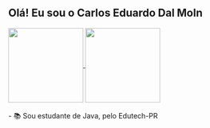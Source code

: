 ## Olá! Eu sou o Carlos Eduardo Dal Moln

<div>
  <a href="https://github.com/cadu-molin">
  <img align="center" height="150em" src="https://github-readme-stats.vercel.app/api?username=cadu-molin&show_icons=true&theme=gotham&include_all_commits=true&count_private=true&"     style="max-width:100%;">
  <a href="https://github.com/cadu-molin">
  <img align="center" height="150em" src="https://github-readme-stats.vercel.app/api/top-langs/?username=cadu-molin&layout=compact&langs_count=7&theme=gotham" style="max
  width:100%;">
  </a>
</div>
 <br>
 - 📚 Sou estudante de Java, pelo Edutech-PR
